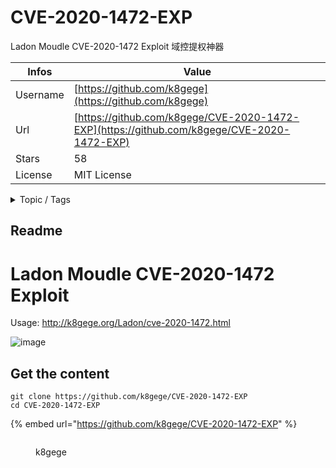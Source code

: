 # CVE-2020-1472-EXP

Ladon Moudle CVE-2020-1472 Exploit 域控提权神器

| Infos    | Value                                                              |
| -------- | -------------------------------------------------------------------|
| Username | [https://github.com/k8gege](https://github.com/k8gege) |
| Url      | [https://github.com/k8gege/CVE-2020-1472-EXP](https://github.com/k8gege/CVE-2020-1472-EXP)                                               |
| Stars    | 58                                                          |
| License  | MIT License                                                        |

<details>

<summary>Topic / Tags</summary>



</details>

## Readme

# Ladon Moudle CVE-2020-1472 Exploit

Usage: http://k8gege.org/Ladon/cve-2020-1472.html

![image](http://k8gege.org/k8img/Ladon/exp/Ladon_cve-2020-1472.PNG)



## Get the content

```
git clone https://github.com/k8gege/CVE-2020-1472-EXP
cd CVE-2020-1472-EXP
```

{% embed url="https://github.com/k8gege/CVE-2020-1472-EXP" %}

<figure><img src="https://avatars.githubusercontent.com/u/42312878?v=4" alt=""><figcaption><p>k8gege</p></figcaption></figure>
